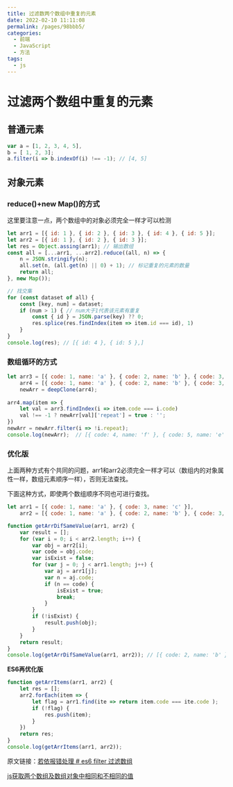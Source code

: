 ```yaml
---
title: 过滤数两个数组中重复的元素
date: 2022-02-10 11:11:08
permalink: /pages/98bbb5/
categories:
  - 前端
  - JavaScript
  - 方法
tags:
  - js
---
```

# 过滤两个数组中重复的元素
## 普通元素
```js
var a = [1, 2, 3, 4, 5],
b = [ 1, 2, 3];
a.filter(i => b.indexOf(i) !== -1); // [4, 5]
```

<!-- more -->

## 对象元素
### reduce()+new Map()的方式
这里要注意一点，两个数组中的对象必须完全一样才可以检测
```js
let arr1 = [{ id: 1 }, { id: 2 }, { id: 3 }, { id: 4 }, { id: 5 }];
let arr2 = [{ id: 1 }, { id: 2 }, { id: 3 }];
let res = Object.assing(arr1); // 输出数组
const all = [...arr1, ...arr2].reduce((all, n) => {
    n = JSON.stringify(n);
    all.set(n, (all.get(n) || 0) + 1); // 标记重复的元素的数量
    return all;
}, new Map());

// 找交集
for (const dataset of all) {
    const [key, num] = dataset;
    if (num > 1) { // num大于1代表该元素有重复
        const { id } = JSON.parse(key) ?? 0;
        res.splice(res.findIndex(item => item.id === id), 1)
    }
}
console.log(res); // [{ id: 4 }, { id: 5 },]
```

### 数组循环的方式
```js
let arr3 = [{ code: 1, name: 'a' }, { code: 2, name: 'b' }, { code: 3, name: 'c' }],
    arr4 = [{ code: 1, name: 'a' }, { code: 2, name: 'b' }, { code: 3, name: 'c' }, { code: 4, name: 'f' }, { code: 5, name: 'e' }],
    newArr = deepClone(arr4);
    
arr4.map(item => {
    let val = arr3.findIndex(i => item.code === i.code)
    val !== -1 ? newArr[val]['repeat'] = true : '';
})
newArr = newArr.filter(i => !i.repeat);
console.log(newArr);  // [{ code: 4, name: 'f' }, { code: 5, name: 'e' }]
```

### 优化版
上面两种方式有个共同的问题，arr1和arr2必须完全一样才可以（数组内的对象属性一样，数组元素顺序一样），否则无法查找。

下面这种方式，即使两个数组顺序不同也可进行查找。
```js
let arr1 = [{ code: 1, name: 'a' }, { code: 3, name: 'c' }],
    arr2 = [{ code: 1, name: 'a' }, { code: 2, name: 'b' }, { code: 3, name: 'c' }];

function getArrDifSameValue(arr1, arr2) {
    var result = [];
    for (var i = 0; i < arr2.length; i++) {
        var obj = arr2[i];
        var code = obj.code;
        var isExist = false;
        for (var j = 0; j < arr1.length; j++) {
            var aj = arr1[j];
            var n = aj.code;
            if (n == code) {
                isExist = true;
                break;
            }
        }
        if (!isExist) {
            result.push(obj);
        }
    }
    return result;
}
console.log(getArrDifSameValue(arr1, arr2)); // [{ code: 2, name: 'b' }]
```

**ES6再优化版**
```js
function getArrItems(arr1, arr2) {
    let res = [];
    arr2.forEach(item => {
        let flag = arr1.find(ite => return item.code === ite.code );
        if (!flag) {
            res.push(item);
        }
    })
    return res;
}
console.log(getArrItems(arr1, arr2));
```
原文链接：[若依报错处理 # es6 filter 过滤数组](https://blog.csdn.net/xiaofanguan/article/details/88565572)

[js获取两个数组及数组对象中相同和不相同的值](https://blog.csdn.net/weixin_42333548/article/details/102588696)